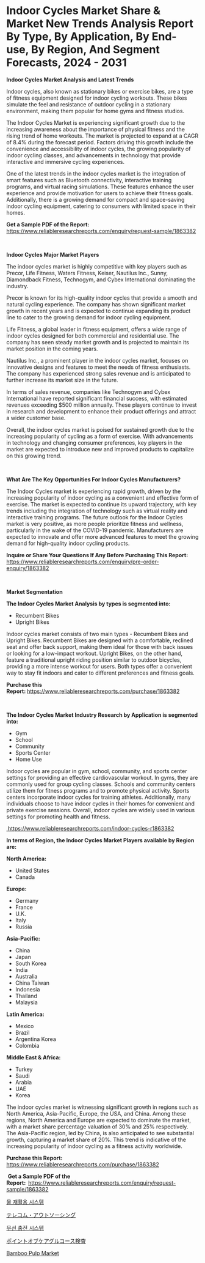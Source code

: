 <p><h1>Indoor Cycles Market Share & Market New Trends Analysis Report By Type, By Application, By End-use, By Region, And Segment Forecasts, 2024 - 2031</h1></p><p><strong>Indoor Cycles Market Analysis and Latest Trends</strong></p>
<p><p>Indoor cycles, also known as stationary bikes or exercise bikes, are a type of fitness equipment designed for indoor cycling workouts. These bikes simulate the feel and resistance of outdoor cycling in a stationary environment, making them popular for home gyms and fitness studios.</p><p>The Indoor Cycles Market is experiencing significant growth due to the increasing awareness about the importance of physical fitness and the rising trend of home workouts. The market is projected to expand at a CAGR of 8.4% during the forecast period. Factors driving this growth include the convenience and accessibility of indoor cycles, the growing popularity of indoor cycling classes, and advancements in technology that provide interactive and immersive cycling experiences.</p><p>One of the latest trends in the indoor cycles market is the integration of smart features such as Bluetooth connectivity, interactive training programs, and virtual racing simulations. These features enhance the user experience and provide motivation for users to achieve their fitness goals. Additionally, there is a growing demand for compact and space-saving indoor cycling equipment, catering to consumers with limited space in their homes.</p></p>
<p><strong>Get a Sample PDF of the Report:&nbsp;</strong> <a href="https://www.reliableresearchreports.com/enquiry/request-sample/1863382">https://www.reliableresearchreports.com/enquiry/request-sample/1863382</a></p>
<p>&nbsp;</p>
<p><strong>Indoor Cycles Major Market Players</strong></p>
<p><p>The indoor cycles market is highly competitive with key players such as Precor, Life Fitness, Waters Fitness, Keiser, Nautilus Inc., Sunny, Diamondback Fitness, Technogym, and Cybex International dominating the industry. </p><p>Precor is known for its high-quality indoor cycles that provide a smooth and natural cycling experience. The company has shown significant market growth in recent years and is expected to continue expanding its product line to cater to the growing demand for indoor cycling equipment.</p><p>Life Fitness, a global leader in fitness equipment, offers a wide range of indoor cycles designed for both commercial and residential use. The company has seen steady market growth and is projected to maintain its market position in the coming years.</p><p>Nautilus Inc., a prominent player in the indoor cycles market, focuses on innovative designs and features to meet the needs of fitness enthusiasts. The company has experienced strong sales revenue and is anticipated to further increase its market size in the future.</p><p>In terms of sales revenue, companies like Technogym and Cybex International have reported significant financial success, with estimated revenues exceeding $500 million annually. These players continue to invest in research and development to enhance their product offerings and attract a wider customer base.</p><p>Overall, the indoor cycles market is poised for sustained growth due to the increasing popularity of cycling as a form of exercise. With advancements in technology and changing consumer preferences, key players in the market are expected to introduce new and improved products to capitalize on this growing trend.</p></p>
<p>&nbsp;</p>
<p><strong>What Are The Key Opportunities For Indoor Cycles Manufacturers?</strong></p>
<p><p>The Indoor Cycles market is experiencing rapid growth, driven by the increasing popularity of indoor cycling as a convenient and effective form of exercise. The market is expected to continue its upward trajectory, with key trends including the integration of technology such as virtual reality and interactive training programs. The future outlook for the Indoor Cycles market is very positive, as more people prioritize fitness and wellness, particularly in the wake of the COVID-19 pandemic. Manufacturers are expected to innovate and offer more advanced features to meet the growing demand for high-quality indoor cycling products.</p></p>
<p><strong>Inquire or Share Your Questions If Any Before Purchasing This Report:</strong> <a href="https://www.reliableresearchreports.com/enquiry/pre-order-enquiry/1863382">https://www.reliableresearchreports.com/enquiry/pre-order-enquiry/1863382</a></p>
<p>&nbsp;</p>
<p><strong>Market Segmentation</strong></p>
<p><strong>The Indoor Cycles Market Analysis by types is segmented into:</strong></p>
<p><ul><li>Recumbent Bikes</li><li>Upright Bikes</li></ul></p>
<p><p>Indoor cycles market consists of two main types - Recumbent Bikes and Upright Bikes. Recumbent Bikes are designed with a comfortable, reclined seat and offer back support, making them ideal for those with back issues or looking for a low-impact workout. Upright Bikes, on the other hand, feature a traditional upright riding position similar to outdoor bicycles, providing a more intense workout for users. Both types offer a convenient way to stay fit indoors and cater to different preferences and fitness goals.</p></p>
<p><strong>Purchase this Report:&nbsp;</strong><a href="https://www.reliableresearchreports.com/purchase/1863382">https://www.reliableresearchreports.com/purchase/1863382</a></p>
<p>&nbsp;</p>
<p><strong>The Indoor Cycles Market Industry Research by Application is segmented into:</strong></p>
<p><ul><li>Gym</li><li>School</li><li>Community</li><li>Sports Center</li><li>Home Use</li></ul></p>
<p><p>Indoor cycles are popular in gym, school, community, and sports center settings for providing an effective cardiovascular workout. In gyms, they are commonly used for group cycling classes. Schools and community centers utilize them for fitness programs and to promote physical activity. Sports centers incorporate indoor cycles for training athletes. Additionally, many individuals choose to have indoor cycles in their homes for convenient and private exercise sessions. Overall, indoor cycles are widely used in various settings for promoting health and fitness.</p></p>
<p><a href="https://www.reliableresearchreports.com/indoor-cycles-r1863382">&nbsp;https://www.reliableresearchreports.com/indoor-cycles-r1863382</a></p>
<p><strong>In terms of Region, the Indoor Cycles Market Players available by Region are:</strong></p>
<p>
    <p> <strong> North America: </strong>
        <ul>
            <li>United States</li>
            <li>Canada</li>
        </ul>
        </p> 
    <p> <strong> Europe: </strong>
        <ul>
            <li>Germany</li>
            <li>France</li>
            <li>U.K.</li>
            <li>Italy</li>
            <li>Russia</li>
        </ul>
        </p> 
    <p> <strong> Asia-Pacific: </strong>
        <ul>
            <li>China</li>
            <li>Japan</li>
            <li>South Korea</li>
            <li>India</li>
            <li>Australia</li>
            <li>China Taiwan</li>
            <li>Indonesia</li>
            <li>Thailand</li>
            <li>Malaysia</li>
        </ul>
        </p> 
    <p> <strong> Latin America: </strong>
        <ul>
            <li>Mexico</li>
            <li>Brazil</li>
            <li>Argentina Korea</li>
            <li>Colombia</li>
        </ul>
        </p> 
    <p> <strong> Middle East & Africa: </strong>
        <ul>
            <li>Turkey</li>
            <li>Saudi</li>
            <li>Arabia</li>
            <li>UAE</li>
            <li>Korea</li>
        </ul>
    </p>
    </p>
<p><p>The indoor cycles market is witnessing significant growth in regions such as North America, Asia-Pacific, Europe, the USA, and China. Among these regions, North America and Europe are expected to dominate the market, with a market share percentage valuation of 30% and 25% respectively. The Asia-Pacific region, led by China, is also anticipated to see substantial growth, capturing a market share of 20%. This trend is indicative of the increasing popularity of indoor cycling as a fitness activity worldwide.</p></p>
<p><strong>Purchase this Report: </strong><a href="https://www.reliableresearchreports.com/purchase/1863382">https://www.reliableresearchreports.com/purchase/1863382</a></p>
<p>&nbsp;<strong>Get a Sample PDF of the Report:&nbsp;&nbsp;</strong><a href="https://www.reliableresearchreports.com/enquiry/request-sample/1863382">https://www.reliableresearchreports.com/enquiry/request-sample/1863382</a></p>
<p><strong></strong></p>
<p><p><a href="https://medium.com/@seanturner6262/%EB%AC%BC-%EC%9E%AC%ED%99%9C%EC%9A%A9-%EC%8B%9C%EC%8A%A4%ED%85%9C-%EC%8B%9C%EC%9E%A5-%EC%A1%B0%EC%82%AC-%EB%B3%B4%EA%B3%A0%EC%84%9C-%EA%B7%B8-%EC%97%AD%EC%82%AC-%EB%B0%8F-2024%EB%85%84%EB%B6%80%ED%84%B0-2031%EB%85%84%EA%B9%8C%EC%A7%80%EC%9D%98-%EC%98%88%EC%B8%A1-9aaa9ac098a3">물 재활용 시스템</a></p><p><a href="https://medium.com/@hugofirst21/%E9%9B%BB%E6%B0%97%E9%80%9A%E4%BF%A1%E3%82%A2%E3%82%A6%E3%83%88%E3%82%BD%E3%83%BC%E3%82%B7%E3%83%B3%E3%82%B0%E5%B8%82%E5%A0%B4-%E7%AB%B6%E4%BA%89%E5%88%86%E6%9E%90-%E5%B8%82%E5%A0%B4%E5%8B%95%E5%90%91-2031%E5%B9%B4%E3%81%BE%E3%81%A7%E3%81%AE%E4%BA%88%E6%B8%AC-2272cc4d1afc">テレコム・アウトソーシング</a></p><p><a href="https://medium.com/@dellkoepp03/%EB%AC%B4%EC%84%A0-%EC%B6%A9%EC%A0%84-%EC%8B%9C%EC%8A%A4%ED%85%9C-%EC%8B%9C%EC%9E%A5-%EC%A1%B0%EC%82%AC-%EB%B3%B4%EA%B3%A0%EC%84%9C-2024%EB%85%84%EB%B6%80%ED%84%B0-2031%EB%85%84%EA%B9%8C%EC%A7%80%EC%9D%98-%EC%97%AD%EC%82%AC-%EB%B0%8F-%EC%98%88%EC%B8%A1-5f24ec3f2f14">무선 충전 시스템</a></p><p><a href="https://github.com/AaronVargas43/Market-Research-Report-List-1/blob/main/138048532662.md">ポイントオブケアグルコース検査</a></p><p><a href="https://issuu.com/reportprime-2/docs/bamboo-pulp-market-size-2030.pptx">Bamboo Pulp Market</a></p></p>